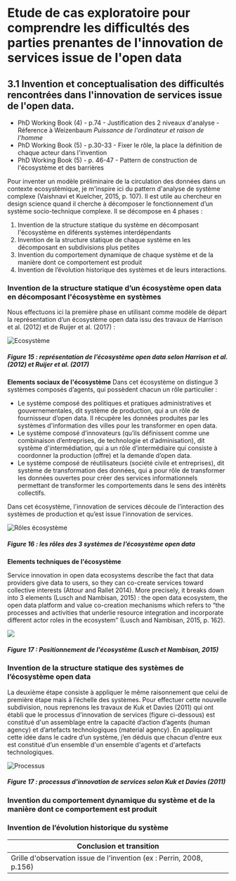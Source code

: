 # Etude de cas exploratoire pour comprendre les difficultés des parties prenantes de l'innovation de services issue de l'open data


## 3.1 Invention et conceptualisation des difficultés rencontrées dans l'innovation de services issue de l'open data. 

- PhD Working Book (4) - p.74 - Justification des 2 niveaux d'analyse - Réference à Weizenbaum *Puissance de l'ordinateur et raison de l'homme*
- PhD Working Book (5) - p.30-33 - Fixer le rôle, la place la définition de chaque acteur dans l'invention 
- PhD Working Book (5) - p. 46-47 - Pattern de construction de l'écosystème et des barrières


Pour inventer un modèle préliminaire de la circulation des données dans un contexte ecosystèmique, je m'inspire ici du pattern d'analyse de système complexe (Vaishnavi et Kuelcher, 2015, p. 107). Il est utile au chercheur en design science quand il cherche à décomposer le fonctionnement d’un système socio-technique complexe. Il se décompose en 4 phases : 

  1. Invention de la structure statique du système en décomposant l'écosystème en diférents systèmes interdépendants
  2. Invention de la structure statique de chaque système en les décomposant en subdivisions plus petites
  3. Invention du comportement dynamique de chaque système et de la manière dont ce comportement est produit
  4. Invention de l’évolution historique des systèmes et de leurs interactions.


###  Invention de la structure statique d’un écosystème open data en décomposant l'écosystème en systèmes

Nous effectuons ici la première phase en utilisant comme modèle de départ la représentation d’un écosystème open data issu des travaux de Harrison et al. (2012) et de Ruijer et al. (2017) : 

![Ecosystème](http://opendatatales.com/wp-content/uploads/2020/03/Screen-Shot-2020-03-03-at-15.14.28.png)
##### Figure 15 : représentation de l’écosystème open data selon Harrison et al. (2012) et Ruijer et al. (2017)

**Elements sociaux de l'écosystème**
Dans cet écosystème on distingue 3 systèmes composés d’agents, qui possèdent chacun un rôle particulier : 
- Le système composé des politiques et pratiques administratives et gouvernementales, dit système de production, qui a un rôle de fournisseur d’open data. Il récupère les données produites par les systèmes d'information des villes pour les transformer en open data.
- Le système composé d’innovateurs (qu’ils définissent comme une combinaison d’entreprises, de technologie et d’adminisation), dit système d'intermédiation, qui a un rôle d’intermédiaire qui consiste à coordonner la production (offre) et la demande d’open data.
- Le système composé de réutilisateurs (société civile et entreprises), dit système de transformation des données, qui a pour rôle de transformer les données ouvertes pour créer des services informationnels permettant de transformer les comportements dans le sens des intérêts collectifs.

Dans cet écosystème, l'innovation de services découle de l’interaction des systèmes  de production et qu’est issue l'innovation de services. 

![Rôles écosystème](http://opendatatales.com/wp-content/uploads/2020/03/Screen-Shot-2020-03-03-at-15.25.39.png)
##### Figure 16 : les rôles des 3 systèmes de l’écosystème open data


**Elements techniques de l'écosystème**

Service innovation in open data ecosystems describe the fact that data providers give data to users, so they can co-create services toward collective interests (Attour and Rallet 2014). More precisely, it breaks down into 3 elements (Lusch and Nambisan, 2015) : the open data ecosystem, the open data platform and value co-creation mechanisms which refers to “the processes and activities that underlie resource integration and incorporate different actor roles in the ecosystem” (Lusch and Nambisan, 2015, p. 162).

![](http://opendatatales.com/wp-content/uploads/2020/03/Screen-Shot-2020-03-03-at-16.02.15.png)
##### Figure 17 : Positionnement de l'écosystème (Lusch et Nambisan, 2015)



### Invention de la structure statique des systèmes de l’écosystème open data

La deuxième étape consiste à appliquer le même raisonnement que celui de première étape mais à l’échelle des systèmes. 
Pour effectuer cette nouvelle subdivision, nous reprenons les travaux de Kuk et Davies (2011) qui ont établi que le processus d'innovation de services (figure ci-dessous) est constitué d'un assemblage entre la capacité d’action d’agents (human agency) et d’artefacts technologiques (material agency). En appliquant cette idée dans le cadre d’un système, j’en déduis que chacun d’entre eux est constitué d’un ensemble d'un ensemble d'agents et d'artefacts technologiques. 

![Processus](http://opendatatales.com/wp-content/uploads/2020/03/Screen-Shot-2020-03-03-at-15.42.35.png)
##### Figure 17 : processus d'innovation de services selon Kuk et Davies (2011)


### Invention du comportement dynamique du système et de la manière dont ce comportement est produit

### Invention de l’évolution historique du système 


Conclusion et transition | 
------------ | 
Grille d'observation issue de l'invention (ex : Perrin, 2008, p.156)| 
